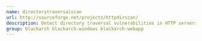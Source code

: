 ```yaml
---
name: directorytraversalscan
url: http://sourceforge.net/projects/httpdirscan/
description: Detect directory traversal vulnerabilities in HTTP servers and web applications.
group: blackarch blackarch-windows blackarch-webapp
---
```

